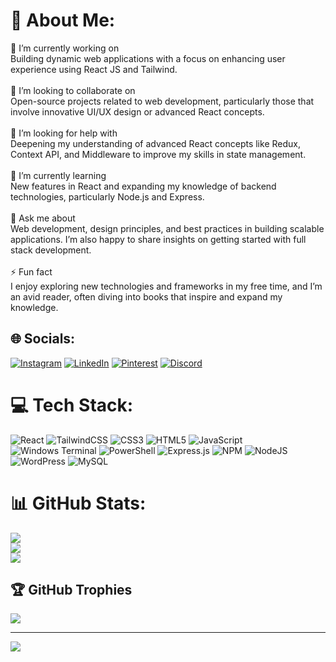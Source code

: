# 💫 About Me:
🔭 I’m currently working on<br>Building dynamic web applications with a focus on enhancing user experience using React JS and Tailwind.<br><br>👯 I’m looking to collaborate on<br>Open-source projects related to web development, particularly those that involve innovative UI/UX design or advanced React concepts.<br><br>🤝 I’m looking for help with<br>Deepening my understanding of advanced React concepts like Redux, Context API, and Middleware to improve my skills in state management.<br><br>🌱 I’m currently learning<br>New features in React and expanding my knowledge of backend technologies, particularly Node.js and Express.<br><br>💬 Ask me about<br>Web development, design principles, and best practices in building scalable applications. I’m also happy to share insights on getting started with full stack development.<br><br>⚡ Fun fact<br>I enjoy exploring new technologies and frameworks in my free time, and I’m an avid reader, often diving into books that inspire and expand my knowledge.


## 🌐 Socials:
[![Instagram](https://img.shields.io/badge/Instagram-%23E4405F.svg?logo=Instagram&logoColor=white)](https://instagram.com/__.dhruv.__sharma) [![LinkedIn](https://img.shields.io/badge/LinkedIn-%230077B5.svg?logo=linkedin&logoColor=white)](https://www.linkedin.com/in/dhruv-sharma-376572241/) [![Pinterest](https://img.shields.io/badge/Pinterest-%23E60023.svg?logo=Pinterest&logoColor=white)](https://pinterest.com/DhruvXSharma) 
[![Discord](https://img.shields.io/badge/Discord-%237289DA.svg?logo=discord&logoColor=white)](https://discord.gg/https://discord.com/users/883399758851506196) 

# 💻 Tech Stack:
![React](https://img.shields.io/badge/react-%2320232a.svg?style=for-the-badge&logo=react&logoColor=%2361DAFB) ![TailwindCSS](https://img.shields.io/badge/tailwindcss-%2338B2AC.svg?style=for-the-badge&logo=tailwind-css&logoColor=white) ![CSS3](https://img.shields.io/badge/css3-%231572B6.svg?style=for-the-badge&logo=css3&logoColor=white) ![HTML5](https://img.shields.io/badge/html5-%23E34F26.svg?style=for-the-badge&logo=html5&logoColor=white) ![JavaScript](https://img.shields.io/badge/javascript-%23323330.svg?style=for-the-badge&logo=javascript&logoColor=%23F7DF1E) ![Windows Terminal](https://img.shields.io/badge/Windows%20Terminal-%234D4D4D.svg?style=for-the-badge&logo=windows-terminal&logoColor=white) ![PowerShell](https://img.shields.io/badge/PowerShell-%235391FE.svg?style=for-the-badge&logo=powershell&logoColor=white) ![Express.js](https://img.shields.io/badge/express.js-%23404d59.svg?style=for-the-badge&logo=express&logoColor=%2361DAFB) ![NPM](https://img.shields.io/badge/NPM-%23CB3837.svg?style=for-the-badge&logo=npm&logoColor=white) ![NodeJS](https://img.shields.io/badge/node.js-6DA55F?style=for-the-badge&logo=node.js&logoColor=white) ![WordPress](https://img.shields.io/badge/WordPress-%23117AC9.svg?style=for-the-badge&logo=WordPress&logoColor=white) ![MySQL](https://img.shields.io/badge/mysql-4479A1.svg?style=for-the-badge&logo=mysql&logoColor=white)
# 📊 GitHub Stats:
![](https://github-readme-stats.vercel.app/api?username=Dev-Dhruv0&theme=aura&hide_border=false&include_all_commits=true&count_private=true)<br/>
![](https://github-readme-streak-stats.herokuapp.com/?user=Dev-Dhruv0&theme=aura&hide_border=false)<br/>
![](https://github-readme-stats.vercel.app/api/top-langs/?username=Dev-Dhruv0&theme=aura&hide_border=false&include_all_commits=true&count_private=true&layout=compact)

## 🏆 GitHub Trophies
![](https://github-profile-trophy.vercel.app/?username=Dev-Dhruv0&theme=radical&no-frame=false&no-bg=true&margin-w=4)

---
[![](https://visitcount.itsvg.in/api?id=Dev-Dhruv0&label=Profile%20Views&color=6&icon=2&pretty=true)](https://visitcount.itsvg.in)

<!-- Proudly created with GPRM ( https://gprm.itsvg.in ) -->
